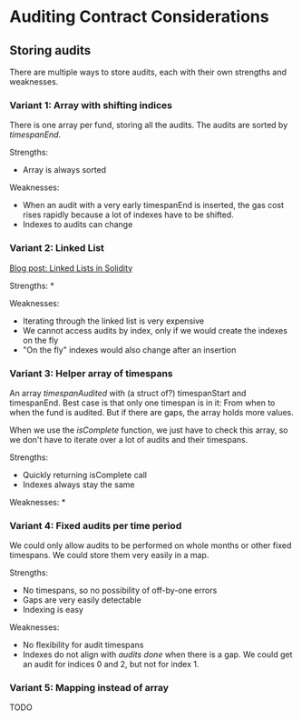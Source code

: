 # Auditing Contract Considerations

## Storing audits

There are multiple ways to store audits, each with their own strengths and weaknesses.

### Variant 1: Array with shifting indices
There is one array per fund, storing all the audits. The audits are sorted by _timespanEnd_.

Strengths:
* Array is always sorted

Weaknesses: 
* When an audit with a very early timespanEnd is inserted, the gas cost rises rapidly because a lot of indexes have to be shifted.
* Indexes to audits can change

### Variant 2: Linked List
[Blog post: Linked Lists in Solidity](https://medium.com/coinmonks/linked-lists-in-solidity-cfd967af389b)

Strengths:
* 

Weaknesses: 
* Iterating through the linked list is very expensive
* We cannot access audits by index, only if we would create the indexes on the fly
* "On the fly" indexes would also change after an insertion

### Variant 3: Helper array of timespans
An array _timespanAudited_ with (a struct of?) timespanStart and timespanEnd.
Best case is that only one timespan is in it: From when to when the fund is audited.
But if there are gaps, the array holds more values.

When we use the _isComplete_ function, we just have to check this array, so we don't have to iterate over a lot of audits and their timespans.

Strengths:
* Quickly returning isComplete call
* Indexes always stay the same

Weaknesses:
* 

### Variant 4: Fixed audits per time period
We could only allow audits to be performed on whole months or other fixed timespans. We could store them very easily in a map.

Strengths:
* No timespans, so no possibility of off-by-one errors
* Gaps are very easily detectable
* Indexing is easy

Weaknesses:
* No flexibility for audit timespans
* Indexes do not align with _audits done_ when there is a gap. We could get an audit for indices 0 and 2, but not for index 1.

### Variant 5: Mapping instead of array
TODO